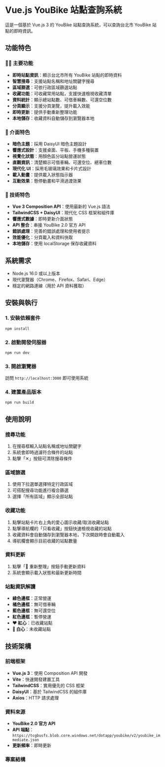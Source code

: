 # Vue.js YouBike 站點查詢系統

這是一個基於 Vue.js 3 的 YouBike 站點查詢系統，可以查詢台北市 YouBike 站點的即時資訊。

## 功能特色

### 🚴‍♂️ 主要功能
- **即時站點資訊**：顯示台北市所有 YouBike 站點的即時資料
- **智慧搜尋**：支援站點名稱和地址關鍵字搜尋
- **區域篩選**：可依行政區域篩選站點
- **收藏功能**：可收藏常用站點，支援快速檢視收藏清單
- **資料統計**：顯示總站點數、可借車輛數、可還空位數
- **分頁顯示**：支援分頁瀏覽，提升載入效能
- **即時更新**：提供手動重新整理功能
- **本地儲存**：收藏資料自動儲存到瀏覽器本地

### 📱 介面特色
- **暗色主題**：採用 DaisyUI 暗色主題設計
- **響應式設計**：支援桌面、平板、手機多種裝置
- **視覺化狀態**：用顏色區分站點營運狀態
- **直觀資訊**：清楚顯示可借車輛、可還空位、總車位數
- **現代化 UI**：採用毛玻璃效果和卡片式設計
- **載入動畫**：提供載入狀態指示器
- **互動效果**：懸停動畫和平滑過渡效果

### 🔧 技術特色
- **Vue 3 Composition API**：使用最新的 Vue.js 語法
- **TailwindCSS + DaisyUI**：現代化 CSS 框架和組件庫
- **響應式數據**：即時更新介面狀態
- **API 整合**：串接 YouBike 2.0 官方 API
- **錯誤處理**：完善的錯誤處理和使用者提示
- **效能優化**：分頁載入和資料快取
- **本地儲存**：使用 localStorage 保存收藏資料

## 系統需求

- Node.js 16.0 或以上版本
- 現代瀏覽器（Chrome、Firefox、Safari、Edge）
- 穩定的網路連線（用於 API 資料獲取）

## 安裝與執行

### 1. 安裝依賴套件
```bash
npm install
```

### 2. 啟動開發伺服器
```bash
npm run dev
```

### 3. 開啟瀏覽器
訪問 `http://localhost:3000` 即可使用系統

### 4. 建置產品版本
```bash
npm run build
```

## 使用說明

### 搜尋功能
1. 在搜尋框輸入站點名稱或地址關鍵字
2. 系統會即時過濾符合條件的站點
3. 點擊「✕」按鈕可清除搜尋條件

### 區域篩選
1. 使用下拉選單選擇特定行政區域
2. 可搭配搜尋功能進行複合篩選
3. 選擇「所有區域」顯示全部站點

### 收藏功能
1. 點擊站點卡片右上角的愛心圖示收藏/取消收藏站點
2. 點擊導航欄的「只看收藏」按鈕快速檢視收藏的站點
3. 收藏資料會自動儲存到瀏覽器本地，下次開啟時會自動載入
4. 導航欄會顯示目前收藏的站點數量

### 資料更新
1. 點擊「🔄 重新整理」按鈕手動更新資料
2. 系統會顯示載入狀態和最新更新時間

### 站點資訊解讀
- **綠色邊框**：正常營運
- **橘色邊框**：無可借車輛
- **藍色邊框**：無可還空位
- **紅色邊框**：暫停營運
- **❤️ 紅心**：已收藏站點
- **🤍 白心**：未收藏站點

## 技術架構

### 前端框架
- **Vue.js 3**：使用 Composition API 開發
- **Vite**：快速開發建置工具
- **TailwindCSS**：實用優先的 CSS 框架
- **DaisyUI**：基於 TailwindCSS 的組件庫
- **Axios**：HTTP 請求處理

### 資料來源
- **YouBike 2.0 官方 API**
- **API 端點**：`https://tcgbusfs.blob.core.windows.net/dotapp/youbike/v2/youbike_immediate.json`
- **更新頻率**：即時更新

### 專案結構
